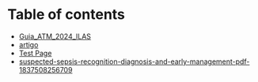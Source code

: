 # Table of contents

* [Guia\_ATM\_2024\_ILAS](README.md)
* [artigo](Test_Page.md)
* [Test Page](Test_Page_1.md)
* [suspected-sepsis-recognition-diagnosis-and-early-management-pdf-1837508256709](suspected-sepsis-recognition-diagnosis-and-early-management-pdf-1837508256709.md)
